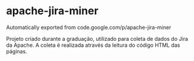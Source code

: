 # apache-jira-miner
Automatically exported from code.google.com/p/apache-jira-miner

Projeto criado durante a graduação, utilizado para coleta de dados do Jira da Apache. A coleta é realizada através da leitura do código HTML das páginas.
